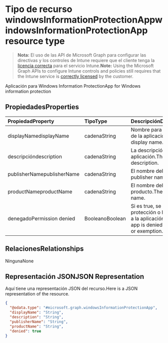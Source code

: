 # <a name="windowsinformationprotectionapp-resource-type"></a><span data-ttu-id="d2bb8-101">Tipo de recurso windowsInformationProtectionApp</span><span class="sxs-lookup"><span data-stu-id="d2bb8-101">windowsInformationProtectionApp resource type</span></span>

> <span data-ttu-id="d2bb8-102">**Nota:** El uso de las API de Microsoft Graph para configurar las directivas y los controles de Intune requiere que el cliente tenga la [licencia correcta](https://go.microsoft.com/fwlink/?linkid=839381) para el servicio Intune.</span><span class="sxs-lookup"><span data-stu-id="d2bb8-102">**Note:** Using the Microsoft Graph APIs to configure Intune controls and policies still requires that the Intune service is [correctly licensed](https://go.microsoft.com/fwlink/?linkid=839381) by the customer.</span></span>

<span data-ttu-id="d2bb8-103">Aplicación para Windows Information Protection</span><span class="sxs-lookup"><span data-stu-id="d2bb8-103">App for Windows information protection</span></span>
## <a name="properties"></a><span data-ttu-id="d2bb8-104">Propiedades</span><span class="sxs-lookup"><span data-stu-id="d2bb8-104">Properties</span></span>
|<span data-ttu-id="d2bb8-105">Propiedad</span><span class="sxs-lookup"><span data-stu-id="d2bb8-105">Property</span></span>|<span data-ttu-id="d2bb8-106">Tipo</span><span class="sxs-lookup"><span data-stu-id="d2bb8-106">Type</span></span>|<span data-ttu-id="d2bb8-107">Descripción</span><span class="sxs-lookup"><span data-stu-id="d2bb8-107">Description</span></span>|
|:---|:---|:---|
|<span data-ttu-id="d2bb8-108">displayName</span><span class="sxs-lookup"><span data-stu-id="d2bb8-108">displayName</span></span>|<span data-ttu-id="d2bb8-109">cadena</span><span class="sxs-lookup"><span data-stu-id="d2bb8-109">String</span></span>|<span data-ttu-id="d2bb8-110">Nombre para mostrar de la aplicación.</span><span class="sxs-lookup"><span data-stu-id="d2bb8-110">App display name.</span></span>|
|<span data-ttu-id="d2bb8-111">descripción</span><span class="sxs-lookup"><span data-stu-id="d2bb8-111">description</span></span>|<span data-ttu-id="d2bb8-112">cadena</span><span class="sxs-lookup"><span data-stu-id="d2bb8-112">String</span></span>|<span data-ttu-id="d2bb8-113">La descripción de la aplicación.</span><span class="sxs-lookup"><span data-stu-id="d2bb8-113">The app's description.</span></span>|
|<span data-ttu-id="d2bb8-114">publisherName</span><span class="sxs-lookup"><span data-stu-id="d2bb8-114">publisherName</span></span>|<span data-ttu-id="d2bb8-115">cadena</span><span class="sxs-lookup"><span data-stu-id="d2bb8-115">String</span></span>|<span data-ttu-id="d2bb8-116">El nombre del editor</span><span class="sxs-lookup"><span data-stu-id="d2bb8-116">The publisher name</span></span>|
|<span data-ttu-id="d2bb8-117">productName</span><span class="sxs-lookup"><span data-stu-id="d2bb8-117">productName</span></span>|<span data-ttu-id="d2bb8-118">cadena</span><span class="sxs-lookup"><span data-stu-id="d2bb8-118">String</span></span>|<span data-ttu-id="d2bb8-119">El nombre del producto.</span><span class="sxs-lookup"><span data-stu-id="d2bb8-119">The product name.</span></span>|
|<span data-ttu-id="d2bb8-120">denegado</span><span class="sxs-lookup"><span data-stu-id="d2bb8-120">Permission denied</span></span>|<span data-ttu-id="d2bb8-121">Booleano</span><span class="sxs-lookup"><span data-stu-id="d2bb8-121">Boolean</span></span>|<span data-ttu-id="d2bb8-122">Si es true, se deniega la protección o la exención a la aplicación.</span><span class="sxs-lookup"><span data-stu-id="d2bb8-122">If true, app is denied protection or exemption.</span></span>|

## <a name="relationships"></a><span data-ttu-id="d2bb8-123">Relaciones</span><span class="sxs-lookup"><span data-stu-id="d2bb8-123">Relationships</span></span>
<span data-ttu-id="d2bb8-124">Ninguna</span><span class="sxs-lookup"><span data-stu-id="d2bb8-124">None</span></span>
## <a name="json-representation"></a><span data-ttu-id="d2bb8-125">Representación JSON</span><span class="sxs-lookup"><span data-stu-id="d2bb8-125">JSON Representation</span></span>
<span data-ttu-id="d2bb8-126">Aquí tiene una representación JSON del recurso.</span><span class="sxs-lookup"><span data-stu-id="d2bb8-126">Here is a JSON representation of the resource.</span></span>
<!-- {
  "blockType": "resource",
  "keyProperty": "id",
  "@odata.type": "microsoft.graph.windowsInformationProtectionApp"
}
-->
``` json
{
  "@odata.type": "#microsoft.graph.windowsInformationProtectionApp",
  "displayName": "String",
  "description": "String",
  "publisherName": "String",
  "productName": "String",
  "denied": true
}
```



